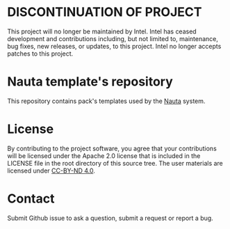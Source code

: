 # DISCONTINUATION OF PROJECT #
This project will no longer be maintained by Intel.
Intel has ceased development and contributions including, but not limited to, maintenance, bug fixes, new releases, or updates, to this project.
Intel no longer accepts patches to this project.
# Nauta template's repository

This repository contains pack's templates used by the [Nauta](https://github.com/IntelAI/nauta) system. 

# License

By contributing to the project software, you agree that your contributions will be licensed under the Apache 2.0 license that is included in the LICENSE file in the root directory of this source tree.
The user materials are licensed under [CC-BY-ND 4.0](https://creativecommons.org/licenses/by-nd/4.0/legalcode).

# Contact

Submit Github issue to ask a question, submit a request or report a bug.